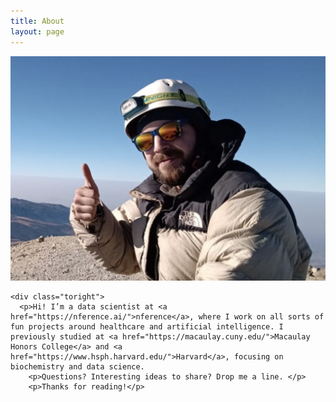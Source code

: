```yaml
---
title: About
layout: page
---
```

<div class="side-by-side">
    <div class="toleft">
        <img class="image" src="/assets/images/2profile.jpg" alt="Alt Text">

    <div class="toright">
      <p>Hi! I’m a data scientist at <a href="https://nference.ai/">nference</a>, where I work on all sorts of fun projects around healthcare and artificial intelligence. I previously studied at <a href="https://macaulay.cuny.edu/">Macaulay Honors College</a> and <a href="https://www.hsph.harvard.edu/">Harvard</a>, focusing on biochemistry and data science. 
        <p>Questions? Interesting ideas to share? Drop me a line. </p>
        <p>Thanks for reading!</p>

